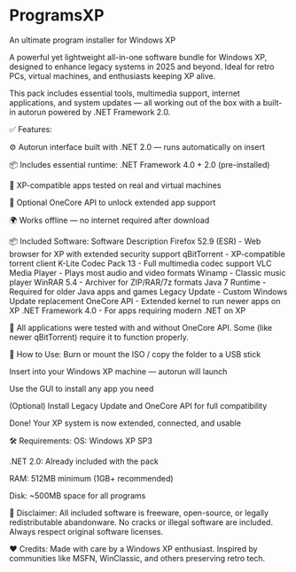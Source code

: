 # ProgramsXP
An ultimate program installer for Windows XP

A powerful yet lightweight all-in-one software bundle for Windows XP, designed to enhance legacy systems in 2025 and beyond.
Ideal for retro PCs, virtual machines, and enthusiasts keeping XP alive.

This pack includes essential tools, multimedia support, internet applications, and system updates — all working out of the box with a built-in autorun powered by .NET Framework 2.0.

✅ Features:

⚙️ Autorun interface built with .NET 2.0 — runs automatically on insert

📦 Includes essential runtime: .NET Framework 4.0 + 2.0 (pre-installed)

🧩 XP-compatible apps tested on real and virtual machines

🔧 Optional OneCore API to unlock extended app support

🌍 Works offline — no internet required after download

📦 Included Software:
Software	Description
Firefox 52.9 (ESR) -	Web browser for XP with extended security support
qBitTorrent -	XP-compatible torrent client
K-Lite Codec Pack 13 - Full multimedia codec support
VLC Media Player - Plays most audio and video formats
Winamp - Classic music player
WinRAR 5.4 - Archiver for ZIP/RAR/7z formats
Java 7 Runtime - Required for older Java apps and games
Legacy Update - Custom Windows Update replacement
OneCore API - Extended kernel to run newer apps on XP
.NET Framework 4.0 - For apps requiring modern .NET on XP

🔹 All applications were tested with and without OneCore API. Some (like newer qBitTorrent) require it to function properly.

🚀 How to Use:
Burn or mount the ISO / copy the folder to a USB stick

Insert into your Windows XP machine — autorun will launch

Use the GUI to install any app you need

(Optional) Install Legacy Update and OneCore API for full compatibility

Done! Your XP system is now extended, connected, and usable

🛠️ Requirements:
OS: Windows XP SP3

.NET 2.0: Already included with the pack

RAM: 512MB minimum (1GB+ recommended)

Disk: ~500MB space for all programs

📜 Disclaimer:
All included software is freeware, open-source, or legally redistributable abandonware.
No cracks or illegal software are included. Always respect original software licenses.

❤️ Credits:
Made with care by a Windows XP enthusiast.
Inspired by communities like MSFN, WinClassic, and others preserving retro tech.

